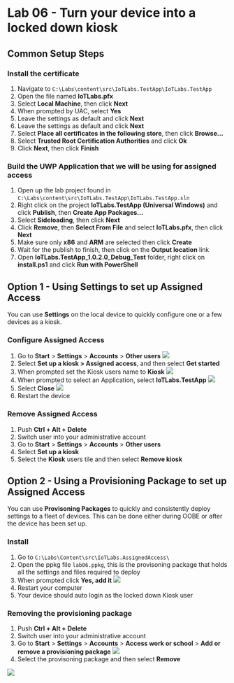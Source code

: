 # Lab 06 - Turn your device into a locked down kiosk

## Common Setup Steps

### Install the certificate

1. Navigate to `C:\Labs\content\src\IoTLabs.TestApp\IoTLabs.TestApp`
2. Open the file named **IoTLabs.pfx**
3. Select **Local Machine**, then click **Next**
4. When prompted by UAC, select **Yes**
5. Leave the settings as default and click **Next**
6. Leave the settings as default and click **Next**
7. Select **Place all certificates in the following store**, then click **Browse...**
8. Select **Trusted Root Certification Authorities** and click **Ok**
9. Click **Next**, then click **Finish**

### Build the UWP Application that we will be using for assigned access

1.	Open up the lab project found in `C:\Labs\content\src\IoTLabs.TestApp\IoTLabs.TestApp.sln`
2.	Right click on the project **IoTLabs.TestApp (Universal Windows)** and click **Publish**, then **Create App Packages...**
3.	Select **Sideloading**, then click **Next**
4.	Click **Remove**, then **Select From File** and select **IoTLabs.pfx**, then click **Next**
5.	Make sure only **x86** and **ARM** are selected then click **Create**
6.	Wait for the publish to finish, then click on the **Output location** link
7.	Open **IoTLabs.TestApp_1.0.2.0_Debug_Test** folder, right click on **install.ps1** and click **Run with PowerShell**

## Option 1 - Using Settings to set up Assigned Access

You can use **Settings** on the local device to quickly configure one or a few devices as a kiosk. 

### Configure Assigned Access
1.  Go to **Start** > **Settings** > **Accounts** > **Other users**
   ![](./media/lab06/assigned-access.jpg)
2.  Select **Set up a kiosk > Assigned access**, and then select **Get started**
3.  When prompted set the Kiosk users name to **Kiosk**
   ![](./media/lab06/setting-up-kiosk.jpg)
4.  When prompted to select an Application, select **IoTLabs.TestApp**
   ![](./media/lab06/select-app.jpg)
5.  Select **Close**
   ![](./media/lab06/kiosk-done.jpg)
6.  Restart the device

### Remove Assigned Access
1. Push **Ctrl + Alt + Delete**
2. Switch user into your administrative account
3. Go to **Start** > **Settings** > **Accounts** > **Other users**
4. Select **Set up a kiosk**
3. Select the **Kiosk** users tile and then select **Remove kiosk**

## Option 2 - Using a Provisioning Package to set up Assigned Access

You can use **Provisoning Packages** to quickly and consistently deploy settings to a fleet of devices. This can be done either during OOBE or after the device has been set up.

### Install

1. Go to `C:\Labs\Content\src\IoTLabs.AssignedAccess\`
2. Open the ppkg file `lab06.ppkg`, this is the provisoning package that holds all the settings and files required to deploy
3. When prompted click **Yes, add it**
![](./media/lab06/add-package.jpg)
4. Restart your computer
5. Your device should auto login as the locked down Kiosk user

### Removing the provisioning package 

1. Push **Ctrl + Alt + Delete**
2. Switch user into your administrative account
3. Go to **Start** > **Settings** > **Accounts** > **Access work or school** > **Add or remove a provisioning package**
   ![](./media/lab06/add-remove-package.jpg)
4. Select the provisoning package and then select **Remove**
   
![](./media/lab06/remove-package.jpg)
